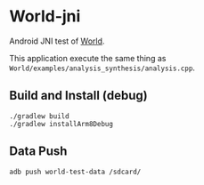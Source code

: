 # World-jni

Android JNI test of [World](https://github.com/mmorise/World).

This application execute the same thing as `World/examples/analysis_synthesis/analysis.cpp`.

## Build and Install (debug)
```
./gradlew build
./gradlew installArm8Debug
```

## Data Push
```
adb push world-test-data /sdcard/
```
